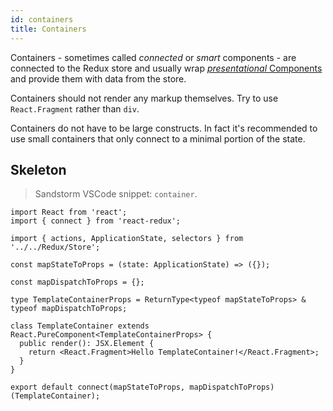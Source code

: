 ```yaml
---
id: containers
title: Containers
---
```


Containers - sometimes called _connected_ or _smart_ components - are connected to the Redux store and usually wrap [_presentational_ Components](components.md) and provide them with data from the store.

Containers should not render any markup themselves. Try to use `React.Fragment` rather than `div`.

Containers do not have to be large constructs. In fact it's recommended to use small containers that only connect to a minimal portion of the state.

## Skeleton
> Sandstorm VSCode snippet: `container`.

```tsx
import React from 'react';
import { connect } from 'react-redux';

import { actions, ApplicationState, selectors } from '../../Redux/Store';

const mapStateToProps = (state: ApplicationState) => ({});

const mapDispatchToProps = {};

type TemplateContainerProps = ReturnType<typeof mapStateToProps> & typeof mapDispatchToProps;

class TemplateContainer extends React.PureComponent<TemplateContainerProps> {
  public render(): JSX.Element {
    return <React.Fragment>Hello TemplateContainer!</React.Fragment>;
  }
}

export default connect(mapStateToProps, mapDispatchToProps)(TemplateContainer);
```
